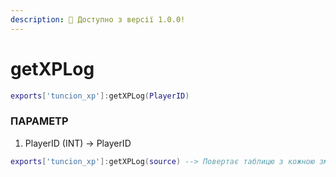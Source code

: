 ```yaml
---
description: 🔧 Доступно з версії 1.0.0!
---
```


# getXPLog

```lua title="Синтаксис експорту"
exports['tuncion_xp']:getXPLog(PlayerID)
```

### ПАРАМЕТР

1. PlayerID <span className="color-blue">(INT)</span> <span className="color-orange">-> PlayerID</span>

```lua
exports['tuncion_xp']:getXPLog(source) --> Повертає таблицю з кожною зміною
```